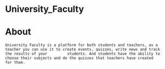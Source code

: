 # University_Faculty
# About
    University Faculty is a platform for both students and teachers, as a teacher you can use it to create events, quizzes, write news and track the results of your         students. And students have the ability to choose their subjects and do the quizzes that teachers have created for them.
